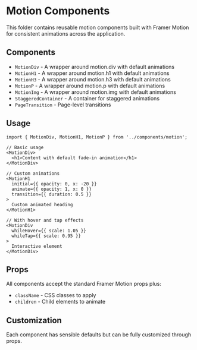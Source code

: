 # Motion Components

This folder contains reusable motion components built with Framer Motion for consistent animations across the application.

## Components

- `MotionDiv` - A wrapper around motion.div with default animations
- `MotionH1` - A wrapper around motion.h1 with default animations
- `MotionH3` - A wrapper around motion.h3 with default animations
- `MotionP` - A wrapper around motion.p with default animations
- `MotionImg` - A wrapper around motion.img with default animations
- `StaggeredContainer` - A container for staggered animations
- `PageTransition` - Page-level transitions

## Usage

```tsx
import { MotionDiv, MotionH1, MotionP } from '../components/motion';

// Basic usage
<MotionDiv>
  <h1>Content with default fade-in animation</h1>
</MotionDiv>

// Custom animations
<MotionH1
  initial={{ opacity: 0, x: -20 }}
  animate={{ opacity: 1, x: 0 }}
  transition={{ duration: 0.5 }}
>
  Custom animated heading
</MotionH1>

// With hover and tap effects
<MotionDiv
  whileHover={{ scale: 1.05 }}
  whileTap={{ scale: 0.95 }}
>
  Interactive element
</MotionDiv>
```

## Props

All components accept the standard Framer Motion props plus:
- `className` - CSS classes to apply
- `children` - Child elements to animate

## Customization

Each component has sensible defaults but can be fully customized through props.